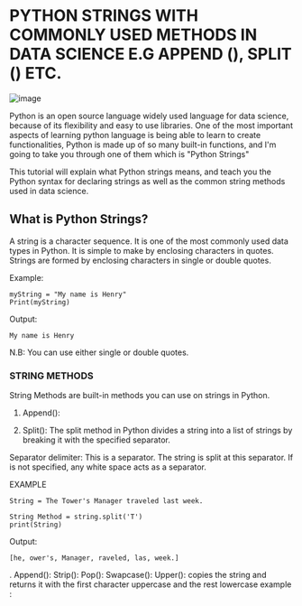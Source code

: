 # PYTHON STRINGS WITH COMMONLY USED METHODS IN DATA SCIENCE E.G APPEND (), SPLIT () ETC.
![image](https://user-images.githubusercontent.com/97627175/188684058-1358d965-249f-4b2a-bf7a-6d5e4b6b1f05.png)


Python is an open source language widely used language for data science, because of its flexibility and easy to use libraries. One of the most important aspects of learning python language is being able to learn to create functionalities, Python is made up of so many built-in functions, and I'm going to take you through one of them which is "Python Strings"


This tutorial will explain what Python strings means, and teach you the Python syntax for declaring strings as well as the common string methods used in data science.

## What is Python Strings?

A string is a character sequence. It is one of the most commonly used data types in Python. It is simple to make by enclosing characters in quotes. Strings are formed by enclosing characters in single or double quotes.


Example:

```
myString = "My name is Henry"
Print(myString)
```

Output:

```
My name is Henry
```
N.B: You can use either single or double quotes.

### STRING METHODS
String Methods are built-in methods you can use on strings in Python.


1. Append(): 



2. Split(): The split method in Python divides a string into a list of strings by breaking it with the specified separator.

Separator delimiter: This is a separator. The string is split at this separator. If is not specified, any white space acts as a separator.

EXAMPLE 
```
String = The Tower's Manager traveled last week.

String Method = string.split('T')
print(String)

```

Output: 
```
[he, ower's, Manager, raveled, las, week.]
```


.
Append():
Strip():
Pop():
Swapcase():
Upper(): 
 copies the string and returns it with the first character uppercase and the rest lowercase
example :
